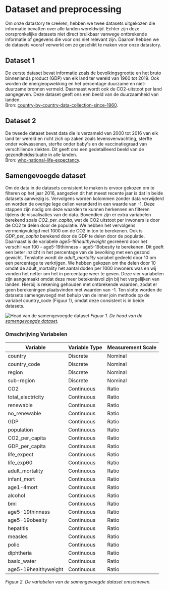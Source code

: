 # Dataset and preprocessing

Om onze datastory te creëren, hebben we twee datasets uitgekozen die informatie bevatten over alle landen wereldwijd. Echter zijn deze oorspronkelijke datasets niet direct bruikbaar vanwege ontbrekende informatie of gegevens die voor ons niet relevant zijn. Daarom hebben we de datasets vooraf verwerkt om ze geschikt te maken voor onze datastory.

## Dataset 1
De eerste dataset bevat informatie zoals de bevolkingsgrootte en het bruto binnenlands product (GDP) van elk land ter wereld van 1960 tot 2019. Ook worden de energieopwekking en het percentage duurzame en niet-duurzame bronnen vermeld. Daarnaast wordt ook de CO2-uitstoot per land aangegeven. Deze dataset geeft ons een beeld van de duurzaamheid van landen. <br>
Bron: [country-by-country-data-collection-since-1960](https://www.kaggle.com/datasets/tirant/country-by-country-data-collection-since-1960).

## Dataset 2
De tweede dataset bevat data die is verzameld van 2000 tot 2016 van elk land ter wereld en richt zich op zaken zoals levensverwachting, sterfte onder volwassenen, sterfte onder baby's en de vaccinatiegraad van verschillende ziekten. Dit geeft ons een gedetailleerd beeld van de gezondheidssituatie in alle landen. <br>
Bron: [who-national-life-expectancy](https://www.kaggle.com/datasets/mmattson/who-national-life-expectancy).  

## Samengevoegde dataset
Om de data in de datasets consistent te maken is ervoor gekozen om te filteren op het jaar 2016, aangezien dit het meest recente jaar is dat in beide datasets aanwezig is. Vervolgens worden kolommen zonder data verwijderd en worden de overige lege cellen veranderd in een waarde van -1. Deze stappen zijn nodig om deze waarden te kunnen herkennen en filteren tijdens de visualisaties van de data. Bovendien zijn er extra variabelen berekend zoals *CO2_per_capita*, wat de CO2 uitstoot per inwoners is door de CO2 te delen door de populatie. We hebben het vervolgens vermenigvuldigd met 1000 om de CO2 in ton te berekenen. Ook is *GDP_per_capita* berekend door de GDP te delen door de populatie. Daarnaast is de variabele *age5-19healthyweight* gecreëerd door het verschil van 100 - age5-19thinness - age5-19obesity te berekenen. Dit geeft een beter inzicht in het percentage van de bevolking met een gezond gewicht. Tenslotte wordt de *adult_mortality* variabel gedeeld door 10 om een percentage te verkrijgen. We hebben gekozen om the delen door 10 omdat de adult_mortality het aantal doden per 1000 inwoners was en wij vonden het netter om het in percentage weer te geven. Deze vier variabelen zijn aangemaakt omdat deze meer betekenisvol zijn bij het vergelijken van landen. Hierbij is rekening gehouden met ontbrekende waarden, zodat er geen berekeningen plaatsvinden met waarden van -1. Ten slotte worden de datasets samengevoegd met behulp van de inner join methode op de variabel country_code (Figuur 1), omdat deze consistent is in beide datasets.

![Head van de samengevoegde dataset](head.png)
*Figuur 1. De head van de [samengevoegde dataset](docs/merged.csv).* 
<br>


### Omschrijving Variabelen

| Variable             | Variable Type | Measurement Scale |
| -------------------- | ------------- | ----------------- |
| country              | Discrete      | Nominal           |
| country_code         | Discrete      | Nominal           |
| region               | Discrete      | Nominal           |
| sub\-region          | Discrete      | Nominal           |
| CO2                  | Continuous    | Ratio             |
| total_electricity    | Continuous    | Ratio             |
| renewable            | Continuous    | Ratio             |
| no_renewable         | Continuous    | Ratio             |
| GDP                  | Continuous    | Ratio             |
| population           | Continuous    | Ratio             |
| CO2_per_capita       | Continuous    | Ratio             |
| GDP_per_capita       | Continuous    | Ratio             |
| life_expect          | Continuous    | Ratio             |
| life_exp60           | Continuous    | Ratio             |
| adult_mortality      | Continuous    | Ratio             |
| infant_mort          | Continuous    | Ratio             |
| age1-4mort           | Continuous    | Ratio             |
| alcohol              | Continuous    | Ratio             |
| bmi                  | Continuous    | Ratio             |
| age5-19thinness      | Continuous    | Ratio             |
| age5-19obesity       | Continuous    | Ratio             |
| hepatitis            | Continuous    | Ratio             |
| measles              | Continuous    | Ratio             |
| polio                | Continuous    | Ratio             |
| diphtheria           | Continuous    | Ratio             |
| basic_water          | Continuous    | Ratio             |
| age5-19healthyweight | Continuous    | Ratio             |

*Figuur 2. De variabelen van de samengevoegde dataset omschreven.*
